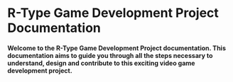 # R-Type Game Development Project Documentation

#### Welcome to the R-Type Game Development Project documentation. This documentation aims to guide you through all the steps necessary to understand, design and contribute to this exciting video game development project.